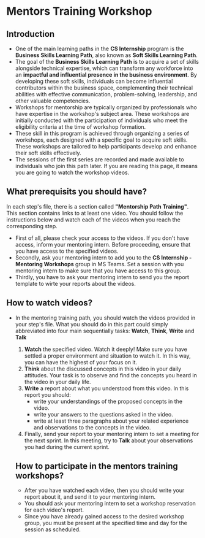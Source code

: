 # Mentors Training Workshop
## Introduction
- One of the main learning paths in the **CS Internship** program is the **Business Skills Learning Path**, also known as **Soft Skills Learning Path**.
- The goal of the **Business Skills Learning Path** is to acquire a set of skills alongside technical expertise, which can transform any workforce into an **impactful and influential presence in the business environment**. By developing these soft skills, individuals can become influential contributors within the business space, complementing their technical abilities with effective communication, problem-solving, leadership, and other valuable competencies.
- Workshops for mentorship are typically organized by professionals who have expertise in the workshop's subject area. These workshops are initially conducted with the participation of individuals who meet the eligibility criteria at the time of workshop formation.
- These skill in this program is achieved through organizing a series of workshops, each designed with a specific goal to acquire soft skills. These workshops are tailored to help participants develop and enhance their soft skills effectively.
- The sessions of the first series are recorded and made available to individuals who join this path later. If you are reading this page, it means you are going to watch the workshop videos.

## What prerequisits you should have?
In each step's file, there is a section called **"Mentorship Path Training"**. This section contains links to at least one video. You should follow the instructions below and watch each of the videos when you reach the corresponding step. 

- First of all, please check your access to the videos. If you don't have access, inform your mentoring intern. Before proceeding, ensure that you have access to the specified videos.
- Secondly, ask your mentoring intern to add you to the **CS Internship - Mentoring Workshops** group in MS Teams. Set a session with you mentoring intern to make sure that you have access to this group. 
- Thirdly, you have to ask your mentoring intern to send you the report template to wirte your reports about the videos.
  
## How to watch videos? 
- In the mentoring training path, you should watch the videos provided in your step's file. What you should do in this part could simply abbreviated into four main sequentially tasks: **Watch**, **Think**, **Write** and **Talk**
  1. **Watch** the specified video. Watch it deeply! Make sure you have settled a proper environment and situation to watch it. In this way, you can have the highest of your focus on it.
  2. **Think** about the discussed concepts in this video in your daily attitudes. Your task is to observe and find the concepts you heard in the video in your daily life. 
  3. **Write** a report about what you understood from this video. In this report you should:
	  - write your understandings of the proposed concepts in the video.
	  - write your answers to the questions asked in the video.
	  - write at least three paragraphs about your related experience and observations to the concepts in the video.
  4. Finally, send your report to your mentoring intern to set a meeting for the next sprint. In this meeting, try to **Talk** about your observations you had during the current sprint.

  ## How to participate in the mentors training workshops?
  - After you have watched each video, then you should write your report about it, and send it to your mentoring intern.
  - You should ask your mentoring intern to set a workshop reservation for each video's report.
  - Since you have already gained access to the desired workshop group, you must be present at the specified time and day for the session as scheduled.


  
